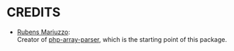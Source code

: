 # CREDITS

* [Rubens Mariuzzo](https://github.com/rmariuzzo):  
  Creator of [php-array-parser](https://github.com/rmariuzzo/php-array-parser), which is the starting point of this package.
